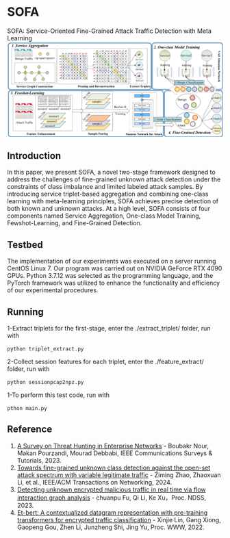 # SOFA
SOFA: Service-Oriented Fine-Grained Attack Traffic Detection with Meta Learning
![image](https://github.com/zeroDetect/SOFA/blob/main/img/framework.png)


## Introduction
In this paper, we present SOFA, a novel two-stage framework designed to address the challenges of fine-grained unknown attack detection under the constraints of class imbalance and limited labeled attack samples. By introducing service triplet-based aggregation and combining one-class learning with meta-learning principles, SOFA achieves precise detection of both known and unknown attacks. At a high level, SOFA consists of four components named Service Aggregation, One-class Model Training, Fewshot-Learning, and Fine-Grained Detection.

## Testbed
The implementation of our experiments was executed on a server running CentOS Linux 7. Our program was carried out on NVIDIA GeForce RTX 4090 GPUs. Python 3.7.12 was selected as the programming language, and the PyTorch framework was utilized to enhance the functionality and efficiency of our experimental procedures. 

## Running
1-Extract triplets for the first-stage, enter the ./extract_triplet/ folder, run with
```
python triplet_extract.py
```
2-Collect session features for each triplet, enter the ./feature_extract/ folder, run with
```
python sessionpcap2npz.py
```
1-To perform this test code, run with
```
pthon main.py
```
## Reference
1. [A Survey on Threat Hunting in Enterprise Networks](https://ieeexplore.ieee.org/stamp/stamp.jsp?tp=&arnumber=10216378) -  Boubakr Nour, Makan Pourzandi, Mourad Debbabi, IEEE Communications Surveys & Tutorials, 2023.
2. [Towards fine-grained unknown class detection against the open-set attack spectrum with variable legitimate traffic](https://ink.library.smu.edu.sg/cgi/viewcontent.cgi?article=10363&context=sis_research) -  Ziming Zhao, Zhaoxuan Li, et al., IEEE/ACM Transactions on Networking, 2024.
3. [Detecting unknown encrypted malicious traffic in real time via flow interaction graph analysis](https://arxiv.org/pdf/2301.13686) -  chuanpu Fu, Qi Li, Ke Xu，Proc. NDSS, 2023.
4. [Et-bert: A contextualized datagram representation with pre-training transformers for encrypted traffic classification](https://dl.acm.org/doi/pdf/10.1145/3485447.3512217) -  Xinjie Lin, Gang Xiong, Gaopeng Gou, Zhen Li, Junzheng Shi, Jing Yu, Proc. WWW, 2022.
